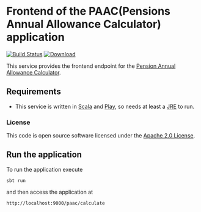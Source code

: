 Frontend of the PAAC(Pensions Annual Allowance Calculator) application
======================================================================
[![Build Status](https://travis-ci.org/hmrc/paac-frontend.svg)](https://travis-ci.org/hmrc/paac-frontend) [ ![Download](https://api.bintray.com/packages/hmrc/releases/paac-frontend/images/download.svg) ](https://bintray.com/hmrc/releases/paac-frontend/_latestVersion)

This service provides the frontend endpoint for the [Pension Annual Allowance Calculator](https://github.com/hmrc/paac).

Requirements
------------
* This service is written in [Scala](http://www.scala-lang.org/) and [Play](http://playframework.com/), so needs at least a [JRE](https://www.java.com/en/download/) to run.

### License

This code is open source software licensed under the [Apache 2.0 License]("http://www.apache.org/licenses/LICENSE-2.0.html").


## Run the application

To run the application execute

```
sbt run
```

and then access the application at

```
http://localhost:9000/paac/calculate
```